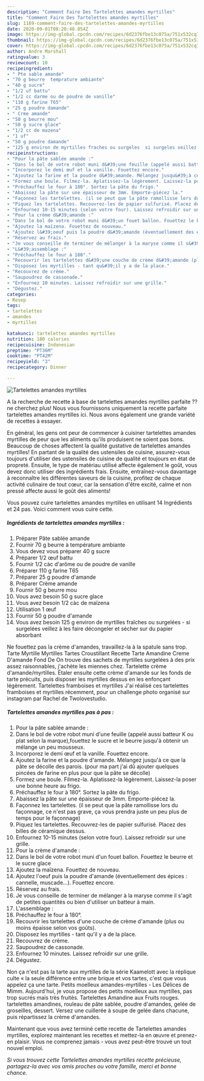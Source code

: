 ```yaml
---
description: "Comment Faire Des Tartelettes amandes myrtilles"
title: "Comment Faire Des Tartelettes amandes myrtilles"
slug: 1169-comment-faire-des-tartelettes-amandes-myrtilles
date: 2020-09-01T08:20:48.854Z
image: https://img-global.cpcdn.com/recipes/6d2376fbe13c075a/751x532cq70/tartelettes-amandes-myrtilles-photo-principale-de-la-recette.jpg
thumbnail: https://img-global.cpcdn.com/recipes/6d2376fbe13c075a/751x532cq70/tartelettes-amandes-myrtilles-photo-principale-de-la-recette.jpg
cover: https://img-global.cpcdn.com/recipes/6d2376fbe13c075a/751x532cq70/tartelettes-amandes-myrtilles-photo-principale-de-la-recette.jpg
author: Andre Marshall
ratingvalue: 3
reviewcount: 10
recipeingredient:
- " Pte sable amande"
- "70 g beurre  temprature ambiante"
- "40 g sucre"
- "1/2 uf battu"
- "1/2 cc darme ou de poudre de vanille"
- "110 g farine T65"
- "25 g poudre damande"
- " Crme amande"
- "50 g beurre mou"
- "50 g sucre glace"
- "1/2 cc de mazena"
- "1 uf"
- "50 g poudre damande"
- "125 g environ de myrtilles fraches ou surgeles  si surgeles veillez  les faire dcongeler et scher sur du papier absorbant"
recipeinstructions:
- "Pour la pâte sablée amande :"
- "Dans le bol de votre robot muni d&#39;une feuille (appelé aussi batteur K ou plat selon la marque),fouettez le sucre et le beurre jusqu&#39;à obtenir un mélange un peu mousseux."
- "Incorporez le demi œuf et la vanille. Fouettez encore."
- "Ajoutez la farine et la poudre d&#39;amande. Mélangez jusqu&#39;à ce que la pâte se décolle des parois. (pour ma part j&#39;ai dû ajouter quelques pincées de farine en plus pour que la pâte se décolle)"
- "Formez une boule. Filmez-la. Aplatissez-la légèrement. Laissez-la poser une bonne heure au frigo."
- "Préchauffez le four à 180°. Sortez la pâte du frigo."
- "Abaissez la pâte sur une épaisseur de 3mm. Emporte-piécez la."
- "Façonnez les tartelettes. (il se peut que la pâte ramollisse lors du façonnage, ce n&#39;est pas grave, ça vous prendra juste un peu plus de temps pour le façonnage)"
- "Piquez les tartelettes. Recouvrez-les de papier sulfurisé. Placez des billes de céramique dessus."
- "Enfournez 10-15 minutes (selon votre four). Laissez refroidir sur une grille."
- "Pour la crème d&#39;amande :"
- "Dans le bol de votre robot muni d&#39;un fouet ballon. Fouettez le beurre et le sucre glace"
- "Ajoutez la maïzena. Fouettez de nouveau."
- "Ajoutez l&#39;oeuf puis la poudre d&#39;amande (éventuellement des épices : cannelle, muscade...). Fouettez encore."
- "Réservez au frais."
- "Je vous conseille de terminer de mélanger à la maryse comme il s&#39;agit de petites quantités ou bien d&#39;utiliser un batteur à main."
- "L&#39;assemblage :"
- "Préchauffez le four à 180°."
- "Recouvrir les tartelettes d&#39;une couche de crème d&#39;amande (plus ou moins épaisse selon vos goûts)."
- "Disposez les myrtilles - tant qu&#39;il y a de la place."
- "Recouvrez de crème."
- "Saupoudrez de cassonade."
- "Enfournez 10 minutes. Laissez refroidir sur une grille."
- "Dégustez."
categories:
- Resep
tags:
- tartelettes
- amandes
- myrtilles

katakunci: tartelettes amandes myrtilles 
nutrition: 180 calories
recipecuisine: Indonesian
preptime: "PT36M"
cooktime: "PT42M"
recipeyield: "3"
recipecategory: Dinner

---
```



![Tartelettes amandes myrtilles](https://img-global.cpcdn.com/recipes/6d2376fbe13c075a/751x532cq70/tartelettes-amandes-myrtilles-photo-principale-de-la-recette.jpg)

A la recherche de recette à base de tartelettes amandes myrtilles parfaite ?? ne cherchez plus! Nous vous fournissons uniquement la recette parfaite tartelettes amandes myrtilles ici. Nous avons également une grande variété de recettes à essayer.

En général, les gens ont peur de commencer à cuisiner tartelettes amandes myrtilles de peur que les aliments qu'ils produisent ne soient pas bons. Beaucoup de choses affectent la qualité gustative de tartelettes amandes myrtilles! En partant de la qualité des ustensiles de cuisine, assurez-vous toujours d'utiliser des ustensiles de cuisine de qualité et toujours en état de propreté. Ensuite, le type de matériau utilisé affecte également le goût, vous devez donc utiliser des ingrédients frais. Ensuite, entraînez-vous davantage à reconnaître les différentes saveurs de la cuisine, profitez de chaque activité culinaire de tout cœur, car la sensation d'être excité, calme et non pressé affecte aussi le goût des aliments!

<!--inarticleads1-->

Vous pouvez cuire tartelettes amandes myrtilles en utilisant 14 Ingrédients et 24 pas. Voici comment vous cuire cette.

##### Ingrédients de tartelettes amandes myrtilles :

1. Préparer  Pâte sablée amande
1. Fournir 70 g beurre à température ambiante
1. Vous devez vous préparer 40 g sucre
1. Préparer 1/2 œuf battu
1. Fournir 1/2 càc d&#39;arôme ou de poudre de vanille
1. Préparer 110 g farine T65
1. Préparer 25 g poudre d&#39;amande
1. Préparer  Crème amande
1. Fournir 50 g beurre mou
1. Vous avez besoin 50 g sucre glace
1. Vous avez besoin 1/2 càc de maïzena
1. Utilisation 1 œuf
1. Fournir 50 g poudre d&#39;amande
1. Vous avez besoin 125 g environ de myrtilles fraîches ou surgelées - si surgelées veillez à les faire décongeler et sécher sur du papier absorbant


Ne fouettez pas la crème d&#39;amandes, travaillez-la à la spatule sans trop. Tarte Myrtille Myrtilles Tartes Croustillant Recette Tarte Amandine Creme D&#39;amande Fond De On trouve des sachets de myrtilles surgelées à des prix assez raisonnables, j&#39;achète les miennes chez. Tartelette crème d&#39;amande/myrtilles. Étaler ensuite cette crème d&#39;amande sur les fonds de tarte précuits, puis disposer les myrtilles dessus en les enfonçant légèrement. Tartelettes framboises et myrtilles J&#39;ai réalisé ces tartelettes framboises et myrtilles récemment, pour un challenge photo organisé sur instagram par Rachel de Twolovestudio. 

<!--inarticleads2-->

##### Tartelettes amandes myrtilles pas à pas :

1. Pour la pâte sablée amande :
1. Dans le bol de votre robot muni d&#39;une feuille (appelé aussi batteur K ou plat selon la marque),fouettez le sucre et le beurre jusqu&#39;à obtenir un mélange un peu mousseux.
1. Incorporez le demi œuf et la vanille. Fouettez encore.
1. Ajoutez la farine et la poudre d&#39;amande. Mélangez jusqu&#39;à ce que la pâte se décolle des parois. (pour ma part j&#39;ai dû ajouter quelques pincées de farine en plus pour que la pâte se décolle)
1. Formez une boule. Filmez-la. Aplatissez-la légèrement. Laissez-la poser une bonne heure au frigo.
1. Préchauffez le four à 180°. Sortez la pâte du frigo.
1. Abaissez la pâte sur une épaisseur de 3mm. Emporte-piécez la.
1. Façonnez les tartelettes. (il se peut que la pâte ramollisse lors du façonnage, ce n&#39;est pas grave, ça vous prendra juste un peu plus de temps pour le façonnage)
1. Piquez les tartelettes. Recouvrez-les de papier sulfurisé. Placez des billes de céramique dessus.
1. Enfournez 10-15 minutes (selon votre four). Laissez refroidir sur une grille.
1. Pour la crème d&#39;amande :
1. Dans le bol de votre robot muni d&#39;un fouet ballon. Fouettez le beurre et le sucre glace
1. Ajoutez la maïzena. Fouettez de nouveau.
1. Ajoutez l&#39;oeuf puis la poudre d&#39;amande (éventuellement des épices : cannelle, muscade...). Fouettez encore.
1. Réservez au frais.
1. Je vous conseille de terminer de mélanger à la maryse comme il s&#39;agit de petites quantités ou bien d&#39;utiliser un batteur à main.
1. L&#39;assemblage :
1. Préchauffez le four à 180°.
1. Recouvrir les tartelettes d&#39;une couche de crème d&#39;amande (plus ou moins épaisse selon vos goûts).
1. Disposez les myrtilles - tant qu&#39;il y a de la place.
1. Recouvrez de crème.
1. Saupoudrez de cassonade.
1. Enfournez 10 minutes. Laissez refroidir sur une grille.
1. Dégustez.


Non ça n&#39;est pas la tarte aux myrtilles de la série Kaamelott avec la réplique culte « la seule différence entre une brique et vos tartes, c&#39;est que vous appelez ça une tarte. Petits moelleux amandes-myrtilles - Les Délices de Mimm. Aujourd&#39;hui, je vous propose des petits moelleux aux myrtilles, pas trop sucrés mais très fruités. Tartelettes Amandine aux Fruits rouges. tartelettes amandines, rouleau de pâte sablée, poudre d&#39;amandes, gelée de groseilles, dessert. Versez une cuillerée à soupe de gelée dans chacune, puis répartissez la crème d&#39;amandes. 

<!--inarticleads1-->

<p>
Maintenant que vous avez terminé cette recette de Tartelettes amandes myrtilles, explorez maintenant les recettes et mettez-la en œuvre et prenez-en plaisir. Vous ne comprenez jamais - vous avez peut-être trouvé un tout nouvel emploi.
</p>

<p>
<i>Si vous trouvez cette Tartelettes amandes myrtilles recette précieuse, partagez-la avec vos amis proches ou votre famille, merci et bonne chance.</i>
</p>

